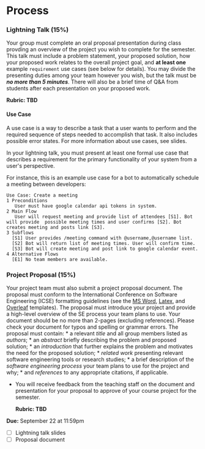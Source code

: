 # Process

### __Lightning Talk__ (15%)
Your group must complete an oral proposal presentation during class provding an overview of the project you wish to complete for the semester. This talk must include a problem statement, your proposed solution, how your proposed work relates to the overall project goal, and **at least one** example `requirement` use cases (see below for details). You may divide the presenting duties among your team however you wish, but the talk must be **_no more than 5 minutes_**. There will also be a brief time of Q&A from students after each presentation on your proposed work.

   **Rubric: TBD**

#### __Use Case__

A use case is a way to describe a task that a user wants to perform and the required sequence of steps needed to accomplish that task. It also includes possible error states. For more information about use cases, see slides.

In your lightning talk, you must present at least one formal use case that describes a requirement for the primary functionality of your system from a user's perspective.

For instance, this is an example use case for a bot to automatically schedule a meeting between developers:

```
Use Case: Create a meeting
1 Preconditions
   User must have google calendar api tokens in system.
2 Main Flow
   User will request meeting and provide list of attendees [S1]. Bot will provide  possible meeting times and user confirms [S2]. Bot creates meeting and posts link [S3].
3 Subflows
  [S1] User provides /meeting command with @username,@username list.
  [S2] Bot will return list of meeting times. User will confirm time.
  [S3] Bot will create meeting and post link to google calendar event.
4 Alternative Flows
  [E1] No team members are available.
```

### Project Proposal (15%)

Your project team must also submit a project proposal document. The proposal must conform to the International Conference on Software Engineering (ICSE) formatting guidelines (see the [MS Word](https://www.acm.org/binaries/content/assets/publications/word_style/interim-template-style/interim-layout.docx), [Latex](https://www.acm.org/binaries/content/assets/publications/consolidated-tex-template/acmart-primary.zip), and [Overleaf](https://www.overleaf.com/gallery/tagged/acm-official#.WOuOk2e1taQ) templates). The proposal must introduce your project and provide a high-level overview of the SE process your team plans to use. Your document should be no more than 2-pages (excluding references). Please check your document for typos and spelling or grammar errors. The proposal must contain:
    * a relevant _title_ and all group members listed as _authors_;
    * an _abstract_ briefly describing the problem and proposed solution;
    * an _introduction_ that further explains the problem and motivates the need for the proposed solution;
    * _related work_ presenting relevant software engineering tools or research studies; 
    * a brief description of the _software engineering process_ your team plans to use for the project and why;
    * and _references_ to any appropriate citations, if applicable. 

 * You will receive feedback from the teaching staff on the document and presentation for your proposal to approve of your course project for the semester.

    **Rubric: TBD**

 **Due:** September 22 at 11:59pm
- [ ] Lightning talk slides
- [ ] Proposal document

